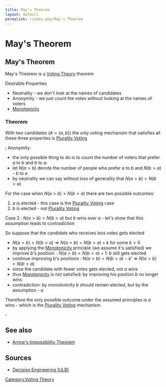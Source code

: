 ```yaml
---
title: May's Theorem
layout: default
permalink: /index.php/May's_Theorem
---
```


# May's Theorem

## May's Theorem
May's Theorem is a [Voting Theory](Voting_Theory) theorem

Desirable Properties 
- Neutrality - we don't look at the names of candidates
- Anonymity - we just count the votes without looking at the names of voters
- [Monotonicity](Monotonicity)

### Theorem
With two candidates ($A = \{a, b\}$) the only voting mechanism that satisfies all these three  properties is [Plurality Voting](Plurality_Voting)

; Anonymity:
- the only possible thing to do is to count the number of voters that prefer $a$ to $b$ and $b$ to $a$:
- let $N(a > b)$ denote the number of people who prefer $a$ to $b$ and $N(b > a)$ - $b$ to $a$
- by neutrality we can say without loss of generality that $N(a > b) > N(b > a)$

For the case when $N(a > b) > N(b > a)$ there are two possible outcomes:
1. $a$ is elected - this case is the [Plurality Voting](Plurality_Voting) case
1. $b$ is elected - not [Plurality Voting](Plurality_Voting)

Case 2
: $N(a > b) > N(b > a)$ but $b$ wins over $a$ - let's show that this assumption leads to contradiction

So suppose that the candidate who receives less votes gets elected
- $N(a > b) > N(b > a) \Rightarrow N(a > b) = N(b > a) + k$ for some $k > 0$
- by applying the [Monotonicity](Monotonicity) principle (we assume it's satisfied) we improve $b$'s position:
: $N(a > b) = N(b > a) + 1$: $b$ still gets elected
- continue improving $b$'s positions
: $N(a > b) = N(b > a) - k' \Rightarrow N(a > b) < N(b > a)$
- since the candidate with fewer votes gets elected, not $a$ wins
- thus [Monotonicity](Monotonicity) is not satisfied: by improving his position $b$ no longer wins
- contradiction: by monotonicity $b$ should remain elected, but by the assumption - $a$


Therefore the only possible outcome under the assumed principles is $a$ wins - which is the [Plurality Voting](Plurality_Voting) mechanism.

$\square$


## See also
- [Arrow's Impossibility Theorem](Arrow's_Impossibility_Theorem)

## Sources
- [Decision Engineering (ULB)](Decision_Engineering_(ULB))

[Category:Voting Theory](Category_Voting_Theory)